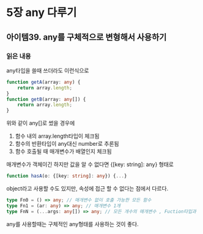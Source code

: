 # 5장 any 다루기

## 아이템39. any를 구체적으로 변형해서 사용하기

### 읽은 내용

any타입을 쓸때 쓰더라도 이런식으로

```ts
function getA(array: any) {
    return array.length;
}
function getB(array: any[]) {
    return array.length;
}
```

위와 같이 any[]로 썼을 경우에

1. 함수 내의 array.length타입이 체크됨
2. 함수의 반환타입이 any대신 number로 추론됨
3. 함수 호출될 때 매개변수가 배열인지 체크됨

매개변수가 객체이긴 하지만 값을 알 수 없다면 {[key: string]: any} 형태로

```ts
function hasA(o: {[key: string]: any}) {...}
```

object라고 사용할 수도 있지만, 속성에 접근 할 수 없다는 점에서 다르다.

```ts
type Fn0 = () => any; // 매개변수 없이 호출 가능한 모든 함수
type Fn1 = (ar: any) => any; // 매개변수 1개
type FnN = (...args: any[]) => any; // 모든 개수의 매개변수 , Fuction타입과 동일
```

any를 사용할때는 구체적인 any형태를 사용하는 것이 좋다.
